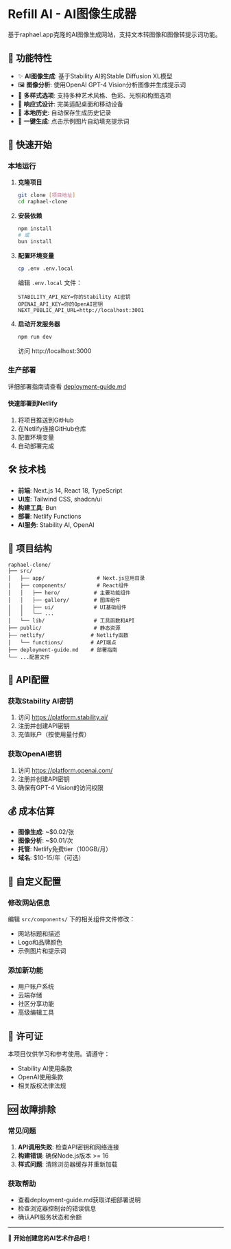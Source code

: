 # Refill AI - AI图像生成器

基于raphael.app克隆的AI图像生成网站，支持文本转图像和图像转提示词功能。

## 🌟 功能特性

- ✨ **AI图像生成**: 基于Stability AI的Stable Diffusion XL模型
- 🖼️ **图像分析**: 使用OpenAI GPT-4 Vision分析图像并生成提示词
- 🎨 **多样式选项**: 支持多种艺术风格、色彩、光照和构图选项
- 📱 **响应式设计**: 完美适配桌面和移动设备
- 💾 **本地历史**: 自动保存生成历史记录
- 🎯 **一键生成**: 点击示例图片自动填充提示词

## 🚀 快速开始

### 本地运行

1. **克隆项目**
   ```bash
   git clone [项目地址]
   cd raphael-clone
   ```

2. **安装依赖**
   ```bash
   npm install
   # 或
   bun install
   ```

3. **配置环境变量**
   ```bash
   cp .env .env.local
   ```

   编辑 `.env.local` 文件：
   ```env
   STABILITY_API_KEY=你的Stability AI密钥
   OPENAI_API_KEY=你的OpenAI密钥
   NEXT_PUBLIC_API_URL=http://localhost:3001
   ```

4. **启动开发服务器**
   ```bash
   npm run dev
   ```

   访问 http://localhost:3000

### 生产部署

详细部署指南请查看 [deployment-guide.md](./deployment-guide.md)

#### 快速部署到Netlify
1. 将项目推送到GitHub
2. 在Netlify连接GitHub仓库
3. 配置环境变量
4. 自动部署完成

## 🛠️ 技术栈

- **前端**: Next.js 14, React 18, TypeScript
- **UI库**: Tailwind CSS, shadcn/ui
- **构建工具**: Bun
- **部署**: Netlify Functions
- **AI服务**: Stability AI, OpenAI

## 📁 项目结构

```
raphael-clone/
├── src/
│   ├── app/                 # Next.js应用目录
│   ├── components/          # React组件
│   │   ├── hero/           # 主要功能组件
│   │   ├── gallery/        # 图库组件
│   │   ├── ui/             # UI基础组件
│   │   └── ...
│   └── lib/                # 工具函数和API
├── public/                 # 静态资源
├── netlify/               # Netlify函数
│   └── functions/         # API端点
├── deployment-guide.md    # 部署指南
└── ...配置文件
```

## 🔧 API配置

### 获取Stability AI密钥
1. 访问 https://platform.stability.ai/
2. 注册并创建API密钥
3. 充值账户（按使用量付费）

### 获取OpenAI密钥
1. 访问 https://platform.openai.com/
2. 注册并创建API密钥
3. 确保有GPT-4 Vision的访问权限

## 💰 成本估算

- **图像生成**: ~$0.02/张
- **图像分析**: ~$0.01/次
- **托管**: Netlify免费tier（100GB/月）
- **域名**: $10-15/年（可选）

## 🎨 自定义配置

### 修改网站信息
编辑 `src/components/` 下的相关组件文件修改：
- 网站标题和描述
- Logo和品牌颜色
- 示例图片和提示词

### 添加新功能
- 用户账户系统
- 云端存储
- 社区分享功能
- 高级编辑工具

## 📄 许可证

本项目仅供学习和参考使用。请遵守：
- Stability AI使用条款
- OpenAI使用条款
- 相关版权法律法规

## 🆘 故障排除

### 常见问题
1. **API调用失败**: 检查API密钥和网络连接
2. **构建错误**: 确保Node.js版本 >= 16
3. **样式问题**: 清除浏览器缓存并重新加载

### 获取帮助
- 查看deployment-guide.md获取详细部署说明
- 检查浏览器控制台的错误信息
- 确认API服务状态和余额

---

🚀 **开始创建您的AI艺术作品吧！**

